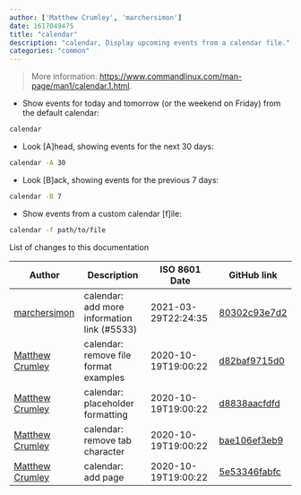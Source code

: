 ```yaml
---
author: ['Matthew Crumley', 'marchersimon']
date: 1617049475
title: "calendar"
description: "calendar, Display upcoming events from a calendar file."
categories: "common"
---
```

> More information: <https://www.commandlinux.com/man-page/man1/calendar.1.html>.

- Show events for today and tomorrow (or the weekend on Friday) from the default calendar:

```bash
calendar
```

- Look [A]head, showing events for the next 30 days:

```bash
calendar -A 30
```

- Look [B]ack, showing events for the previous 7 days:

```bash
calendar -B 7
```

- Show events from a custom calendar [f]ile:

```bash
calendar -f path/to/file
```
List of changes to this documentation


Author | Description | ISO 8601 Date | GitHub link
------|-----|-----|-----
[marchersimon](mailto:50295997+marchersimon@users.noreply.github.com) | calendar: add more information link (#5533) | 2021-03-29T22:24:35 | [80302c93e7d2](https://github.com/tldr-pages/tldr/commit/80302c93e7d23bbe4dff2282f63ea5e3ffff9820)
[Matthew Crumley](mailto:email@matthewcrumley.com) | calendar: remove file format examples | 2020-10-19T19:00:22 | [d82baf9715d0](https://github.com/tldr-pages/tldr/commit/d82baf9715d0a44138c5a7ea24888c7ad6a21fb2)
[Matthew Crumley](mailto:email@matthewcrumley.com) | calendar: placeholder formatting | 2020-10-19T19:00:22 | [d8838aacfdfd](https://github.com/tldr-pages/tldr/commit/d8838aacfdfd373408b455847ba9ec077738cfbf)
[Matthew Crumley](mailto:email@matthewcrumley.com) | calendar: remove tab character | 2020-10-19T19:00:22 | [bae106ef3eb9](https://github.com/tldr-pages/tldr/commit/bae106ef3eb991670495a177ff3da90b9cfedbf0)
[Matthew Crumley](mailto:email@matthewcrumley.com) | calendar: add page | 2020-10-19T19:00:22 | [5e53346fabfc](https://github.com/tldr-pages/tldr/commit/5e53346fabfcd4052968b5322a38ac94d2f35360)

